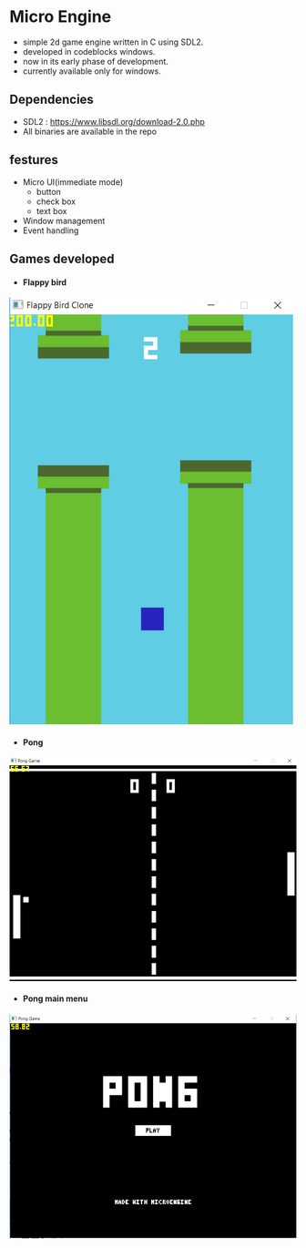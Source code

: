 # Micro Engine
- simple 2d game engine written in C using SDL2.
- developed in codeblocks windows.
- now in its early phase of development.
- currently available only for windows.

## Dependencies
- SDL2  : https://www.libsdl.org/download-2.0.php
- All binaries are available in the repo

## festures
- Micro UI(immediate mode)
  - button
  - check box
  - text box
- Window management
- Event handling


## Games developed
- #### Flappy bird
![flappy](screenshots/flappybird_ingame.png)
- #### Pong
![pong](screenshots/pong_ingame.png)
- #### Pong main menu
![pong_menu](screenshots/pong_menu.png)
